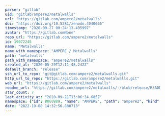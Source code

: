 ```yaml
---
parser: "gitlab"
uid: "gitlab/ampere2/metalwalls"
url: "https://gitlab.com/ampere2/metalwalls"
doi: "https://doi.org/10.5281/zenodo.4040665"
timestamp: "2020-09-27 00:24:13.495997"
avatar: "https://gitlab.comNone"
repo_url: "https://gitlab.com/ampere2/metalwalls"
id: 19072245
name: "Metalwalls"
name_with_namespace: "AMPERE / Metalwalls"
path: "metalwalls"
path_with_namespace: "ampere2/metalwalls"
created_at: "2020-05-29T12:11:48.242Z"
default_branch: "release"
ssh_url_to_repo: "git@gitlab.com:ampere2/metalwalls.git"
http_url_to_repo: "https://gitlab.com/ampere2/metalwalls.git"
web_url: "https://gitlab.com/ampere2/metalwalls"
readme_url: "https://gitlab.com/ampere2/metalwalls/-/blob/release/README.md"
star_count: 7
last_activity_at: "2020-09-21T13:06:24.685Z"
namespace: {"id": 8060889, "name": "AMPERE", "path": "ampere2", "kind": "group", "full_path": "ampere2", "parent_id": null, "avatar_url": null, "web_url": "https://gitlab.com/groups/ampere2"}
date: "2022-10-08 14:32:56.880713"
---
```

